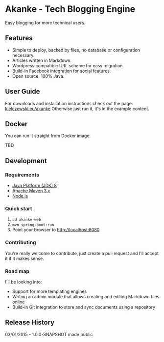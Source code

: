Akanke - Tech Blogging Engine
=============================
Easy blogging for more technical users.

Features
--------
* Simple to deploy, backed by files, no database or configuration necessary.
* Articles written in Markdown.
* Wordpress compatible URL scheme for easy migration.
* Build-in Facebook integration for social features.
* Open source, 100% Java.

User Guide
----------
For downloads and installation instructions check out the page: [kielczewski.eu/akanke](http://kielczewski.eu/akanke)
Otherwise just run it, it's in the example content.

Docker
------
You can run it straight from Docker image:

TBD

Development
-----------

### Requirements
* [Java Platform (JDK) 8](http://www.oracle.com/technetwork/java/javase/downloads/index.html)
* [Apache Maven 3.x](http://maven.apache.org/)
* [Node.js](http://nodejs.org/download/)

### Quick start
1. `cd akanke-web`
2. `mvn spring-boot:run`
3. Point your browser to [http://localhost:8080](http://localhost:8080)

### Contributing
You're really welcome to contribute, just create a pull request and I'll accept it if it makes sense.

### Road map
I'll be looking into:

* Support for more templating engines
* Writing an admin module that allows creating and editing Markdown files online
* Build-in Git integration to store and sync documents using a repository

Release History
---------------
03/01/2015 - 1.0.0-SNAPSHOT made public